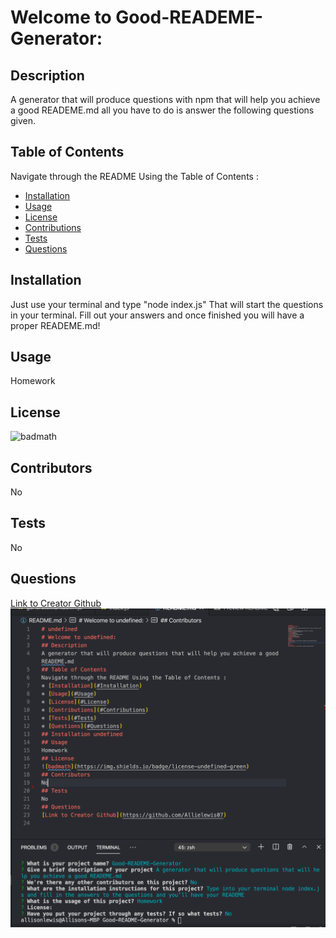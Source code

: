 # Welcome to Good-READEME-Generator: 
## Description
A generator that will produce questions with npm that will help you achieve a good READEME.md all you have to do is answer the following questions given.
## Table of Contents
Navigate through the README Using the Table of Contents : 
* [Installation](#Installation)
* [Usage](#Usage)
* [License](#License)
* [Contributions](#Contributions)
* [Tests](#Tests)
* [Questions](#Questions)
## Installation 
Just use your terminal and type "node index.js" That will start the questions in your terminal. Fill out your answers and once finished you will have a proper READEME.md!
## Usage
Homework
## License
![badmath](https://img.shields.io/badge/license-undefined-green)
## Contributors
No
## Tests
No
## Questions
[Link to Creator Github](https://github.com/Allielewis07)
![Image of Game page](Assets/READEME-Example.png)
